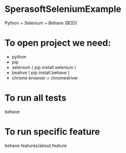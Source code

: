 # SperasoftSeleniumExample
Python + Selenium + Behave (BDD)

# To open project we need:
- python
- pip
- selenium ( pip install selenium )
- beahve ( pip install behave )
- chrome browser + chromedriver

# To run all tests
behave

# To run specific feature
behave features/about.feature